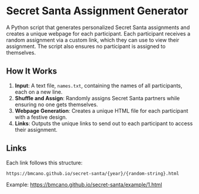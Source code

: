 # Secret Santa Assignment Generator
A Python script that generates personalized Secret Santa assignments and creates a unique webpage for each participant. 
Each participant receives a random assignment via a custom link, which they can use to view their assignment. 
The script also ensures no participant is assigned to themselves.

## How It Works
1. **Input**: A text file, `names.txt`, containing the names of all participants, each on a new line.
2. **Shuffle and Assign**: Randomly assigns Secret Santa partners while ensuring no one gets themselves.
3. **Webpage Generation**: Creates a unique HTML file for each participant with a festive design.
4. **Links**: Outputs the unique links to send out to each participant to access their assignment. 

## Links

Each link follows this structure:
```
https://bmcano.github.io/secret-santa/{year}/{random-string}.html
```
Example: https://bmcano.github.io/secret-santa/example/1.html